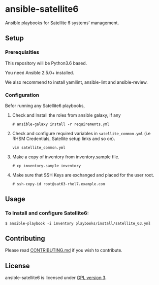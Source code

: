 # ansible-satellite6

Ansible playbooks for Satellite 6 systems' management.

## Setup

### Prerequisities

This repository will be Python3.6 based.

You need Ansible 2.5.0+ installed.

We also recommend to install yamllint, ansible-lint and ansible-review.

### Configuration

Befor running any Satellite6 playbooks,

1. Check and Install the roles from ansible galaxy, if any

   ```
   # ansible-galaxy install -r requirements.yml
   ```

2. Check and configure required variables in `satellite_common.yml`
   (i.e RHSM Credentials, Satellite setup links and so on).

   ```
   vim satellite_common.yml
   ```

3. Make a copy of inventory from inventory.sample file. 

   ```
   # cp inventory.sample inventory
   ```

4. Make sure that SSH Keys are exchanged and placed for the user root.

   ```
   # ssh-copy-id root@sat63-rhel7.example.com
   ```

## Usage

### To Install and configure Satellite6:

```
$ ansible-playbook -i inventory playbooks/install/satellite_63.yml
```

## Contributing

Please read [CONTRIBUTING.md](https://github.com/SatelliteQE/ansible-satellite6/blob/master/CONTRIBUTING.md) if you wish to contribute.

## License

ansible-satellite6 is licensed under [GPL version 3](https://github.com/SatelliteQE/ansible-satellite6/blob/master/LICENSE).
